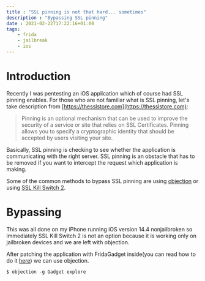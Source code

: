 ```yaml
---
title : "SSL pinning is not that hard... sometimes"
description : "Bypassing SSL pinning"
date : 2021-02-22T17:22:16+01:00
tags:
    - frida
    - jailbreak
    - ios
---
```


# Introduction
Recently I was pentesting an iOS application which of course had SSL pinning enables. For those who are not familiar what is SSL pinning, let's take description from [https://thesslstore.com](https://thesslstore.com):

> Pinning is an optional mechanism that can be used to improve the security of a service or site that relies on SSL Certificates. Pinning allows you to specify a cryptographic identity that should be accepted by users visiting your site.

Basically, SSL pinning is checking to see whether the application is communicating with the right server. SSL pinning is an obstacle that has to be removed if you want to intercept the request which application is making.

Some of the common methods to bypass SSL pinning are using [objection](https://github.com/sensepost/objection) or using [SSL Kill Switch 2](https://github.com/nabla-c0d3/ssl-kill-switch2).

# Bypassing
This was all done on my iPhone running iOS version 14.4 nonjailbroken so immediately SSL Kill Switch 2 is not an option because it is working only on jailbroken devices and we are left with objection.

After patching the application with FridaGadget inside(you can read how to do it [here](/frida_patching/)) we can use objection.

```
$ objection -g Gadget explore

```
